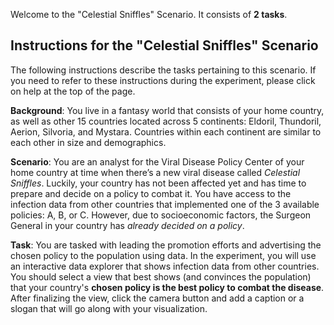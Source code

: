 Welcome to the "Celestial Sniffles" Scenario. It consists of **2 tasks**.

## Instructions for the "Celestial Sniffles" Scenario

The following instructions describe the tasks pertaining to this scenario. If you need to refer 
to these instructions during the experiment, please click on help at the top of the page.

**Background**: You live in a fantasy world that consists of your home country, as well as other
15 countries located across 5 continents: Eldoril, Thundoril, Aerion, Silvoria, and Mystara. 
Countries within each continent are similar to each other in size and demographics. 

**Scenario**: You are an analyst for the Viral Disease Policy Center of your home country at time when there’s a new 
viral disease called *Celestial Sniffles*. Luckily, your country has not been affected yet
and has time to prepare and decide on a policy to combat it. You have access to the infection 
data from other countries that implemented one of the 3 available policies: A, B, or C.
However, due to socioeconomic factors, the Surgeon General in your country has *already decided on a policy*.

**Task**: You are tasked with leading the promotion efforts and advertising the chosen policy to the population using data. 
In the experiment, you will use an interactive data explorer that shows infection data from other countries. 
You should select a view that best shows (and convinces the population) that your country's **chosen 
policy is the best policy to combat the disease**. After finalizing the view, click the 
camera button and add a caption or a slogan that will go along with your visualization.